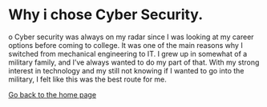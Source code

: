 # Why i chose Cyber Security.

o Cyber security was always on my radar since I was looking at my career options 
before coming to college. It was one of the main reasons why I switched from 
mechanical engineering to IT. I grew up in somewhat of a military family, and 
I’ve always wanted to do my part of that. With my strong interest in technology 
and my still not knowing if I wanted to go into the military, I felt like this was the 
best route for me. 


[Go back to the home page](./README.md)
